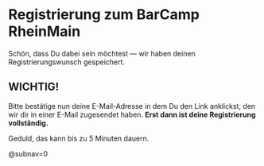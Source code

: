 # Registrierung zum **BarCamp RheinMain**

Schön, dass Du dabei sein möchtest — wir haben deinen Registrierungswunsch gespeichert.

## WICHTIG!

Bitte bestätige nun deine E-Mail-Adresse in dem Du den Link anklickst, den wir dir in einer E-Mail zugesendet haben.
**Erst dann ist deine Registrierung vollständig.**

Geduld, das kann bis zu 5 Minuten dauern.

@subnav=0
